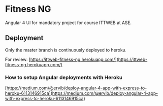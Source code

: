 # Fitness NG
Angular 4 UI for mandatory project for course ITTWEB at ASE.

## Deployment
Only the master branch is continuously deployed to heroku.

For review:
[https://ittweb-fitness-ng.herokuapp.com/](https://ittweb-fitness-ng.herokuapp.com/)

### How to setup Angular deployments with Heroku

[https://medium.com/@ervib/deploy-angular-4-app-with-express-to-heroku-6113146915ca](https://medium.com/@ervib/deploy-angular-4-app-with-express-to-heroku-6113146915ca)

